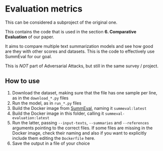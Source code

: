 # Evaluation metrics

This can be considered a subproject of the original one.

This contains the code that is used in the section **6. Comparative Evaluation** of our paper.

It aims to compare multiple text summarization models and see how good are they with other scores and datasets.
This is the code to effectively use SummEval for our goal.

This is *NOT* part of Adversarial Attacks, but still in the same survey / project.

## How to use
1. Download the dataset, making sure that the file has one sample per line, as in the `download_*.py` files
2. Run the model, as in `run_*.py` files
3. Build the Docker image from [SummEval](https://github.com/simonesestito/SummEval/), naming it `summeval:latest`
4. Build the Docker image in this folder, calling it `summeval-evaluation:latest`
5. Run the latter, passing `--input-texts`, `--summaries` and `--references` arguments pointing to the correct files. If some files are missing in the Docker image, check their naming and also if you want to explicitly include them editing the `Dockerfile` here.
6. Save the output in a file of your choice

